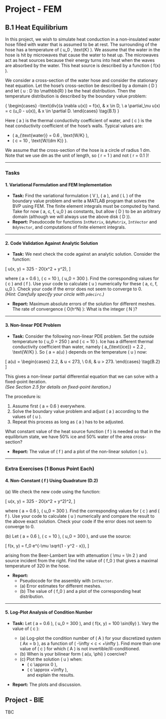 # Project - FEM
## B.1 Heat Equilibrium

In this project, we wish to simulate heat conduction in a non-insulated water hose filled with water that is assumed to be at rest. The surrounding of the hose has a temperature of \( u_0 \, \text{K} \). We assume that the water in the hose is hit by microwaves that cause the water to heat up. The microwaves act as heat sources because their energy turns into heat when the waves are absorbed by the water. This heat source is described by a function \( f(x) \). 

We consider a cross-section of the water hose and consider the stationary heat equation. Let the hose’s cross-section be described by a domain \( D \) and let \( u : D \to \mathbb{R} \) be the heat distribution. Then the temperature distribution is described by the boundary value problem:

\{
\begin{cases} 
-\text{div}(a \nabla u(x)) = f(x), & x \in D, \\
a \partial_\nu u(x) = c (u_0 - u(x)), & x \in \partial D.
\end{cases} \tag{B.1}
\}

Here \( a \) is the thermal conductivity coefficient of water, and \( c \) is the heat conductivity coefficient of the hose’s walls. Typical values are:

- \( a_{\text{water}} = 0.6 \, \text{W/K} \),
- \( c = 10 \, \text{W/(dm K)} \).

We assume that the cross-section of the hose is a circle of radius 1 dm. Note that we use dm as the unit of length, so \( r = 1 \) and not \( r = 0.1 \)!

---

### Tasks

#### 1. Variational Formulation and FEM Implementation
- **Task:** Find the variational formulation \( V \), \( a \), and \( L \) of the boundary value problem and write a MATLAB program that solves the BVP using FEM. The finite element integrals must be computed by hand. Take for now \( a, c, f, u_0 \) as constants, but allow \( D \) to be an arbitrary domain (although we will always use the above disk \( D \)).
- **Report:** Pseudocode for functions `IntMatrix`, `BdyMatrix`, `IntVector` and `BdyVector`, and computations of finite element integrals.

---

#### 2. Code Validation Against Analytic Solution
- **Task:** We next check the code against an analytic solution. Consider the function:

\[
u(x, y) = 325 - 20(x^2 + y^2),
\]

where \( a = 0.6 \), \( c = 10 \), \( u_0 = 300 \). Find the corresponding values for \( c \) and \( f \). Use your code to calculate \( u \) numerically for these \( a, c, f, u_0 \). Check your code if the error does not seem to converge to 0.  
*(Hint: Carefully specify your circle with `pdecirc`.)*

- **Report:** Maximum absolute errors of the solution for different meshes. The rate of convergence \( O(h^N) \): What is the integer \( N \)?

---

#### 3. Non-linear PDE Problem
- **Task:** Consider the following non-linear PDE problem. Set the outside temperature to \( u_0 = 250 \) and \( c = 10 \). Ice has a different thermal conductivity coefficient than water, namely \( a_{\text{ice}} = 2.2 \, \text{W/K} \). So \( a = a(u) \) depends on the temperature \( u \) now:

\[
a(u) = 
\begin{cases} 
2.2, & u < 273, \\
0.6, & u > 273.
\end{cases} \tag{B.2}
\]

This gives a non-linear partial differential equation that we can solve with a fixed-point iteration.  
*(See Section 2.5 for details on fixed-point iteration.)*

The procedure is:
1. Assume first \( a = 0.6 \) everywhere.
2. Solve the boundary value problem and adjust \( a \) according to the values of \( u \). 
3. Repeat this process as long as \( a \) has to be adjusted.

What constant value of the heat source function \( f \) is needed so that in the equilibrium state, we have 50% ice and 50% water of the area cross-section?

- **Report:** The value of \( f \) and a plot of the non-linear solution \( u \).

---

### Extra Exercises (1 Bonus Point Each)

#### 4. Non-Constant \( f \) Using Quadrature (D.2)
(a) We check the new code using the function:

\[
u(x, y) = 325 - 20(x^2 + y^2)^2,
\]

where \( a = 0.6 \), \( u_0 = 300 \). Find the corresponding values for \( c \) and \( f \). Use your code to calculate \( u \) numerically and compare the result to the above exact solution. Check your code if the error does not seem to converge to 0.

(b) Let \( a = 0.6 \), \( c = 10 \), \( u_0 = 300 \), and use the source:

\[
f(x, y) = f_0 e^{-\mu \sqrt{1 - y^2 - x}},
\]

arising from the Beer-Lambert law with attenuation \( \mu = \ln 2 \) and source incident from the right. Find the value of \( f_0 \) that gives a maximal temperature of 320 in the hose.

- **Report:** 
  - Pseudocode for the assembly with `IntVector`.
  - (a) Error estimates for different meshes.
  - (b) The value of \( f_0 \) and a plot of the corresponding heat distribution.

---

#### 5. Log-Plot Analysis of Condition Number
- **Task:** Let \( a = 0.6 \), \( u_0 = 300 \), and \( f(x, y) = 100 \sin(6y) \). Vary the value of \( c \):
  - (a) Log-plot the condition number of \( A \) for your discretized system \( Ax = b \), as a function of \( -\infty < c < +\infty \). Find more than one value of \( c \) for which \( A \) is not invertible/ill-conditioned.
  - (b) When is your bilinear form \( a(u, \phi) \) coercive?
  - (c) Plot the solution \( u \) when:
    - \( c \approx 0 \),
    - \( c \approx +\infty \),  
    and explain the results.

- **Report:** The plots and discussion.



## Project - BIE
TBC
